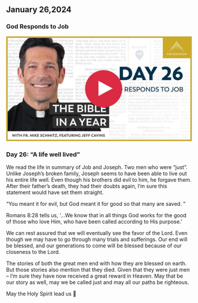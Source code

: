 ## January 26,2024

### God Responds to Job

[![God Responds to Job](https://raw.githubusercontent.com/linusjf/BIAY/main/January/jpgs/Day026.jpg)](https://youtu.be/owdEYkteyAY "God Responds to Job")

### Day 26: “A life well lived”

We read the life in summary of Job and Joseph. Two men who were “just”. Unlike Joseph’s broken family, Joseph seems to have been able to live out his entire life well. Even though his brothers did evil to him, he forgave them. After their father’s death, they had their doubts again, I’m sure this statement would have set them straight.

“You meant it for evil, but God meant it for good so that many are saved. ”

Romans 8:28 tells us, ‘…We know that in all things God works for the good of those who love Him, who have been called according to His purpose.’

We can rest assured that we will eventually see the favor of the Lord. Even though we may have to go through many trials and sufferings. Our end will be blessed, and our generations to come will be blessed because of our closeness to the Lord.

The stories of both the great men end with how they are blessed on earth. But those stories also mention that they died. Given that they were just men – I’m sure they have now received a great reward in Heaven. May that be our story as well, may we be called just and may all our paths be righteous.

May the Holy Spirit lead us 🙏
